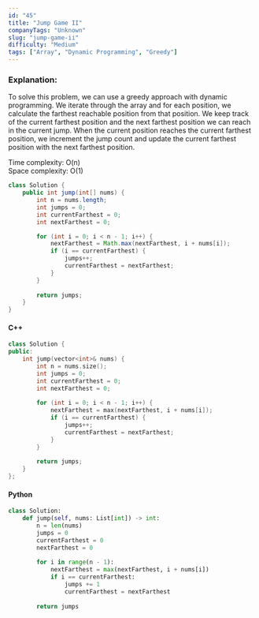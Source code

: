 ```yaml
---
id: "45"
title: "Jump Game II"
companyTags: "Unknown"
slug: "jump-game-ii"
difficulty: "Medium"
tags: ["Array", "Dynamic Programming", "Greedy"]
---
```


### Explanation:
To solve this problem, we can use a greedy approach with dynamic programming. We iterate through the array and for each position, we calculate the farthest reachable position from that position. We keep track of the current farthest position and the next farthest position we can reach in the current jump. When the current position reaches the current farthest position, we increment the jump count and update the current farthest position with the next farthest position.

Time complexity: O(n)  
Space complexity: O(1)

```java
class Solution {
    public int jump(int[] nums) {
        int n = nums.length;
        int jumps = 0;
        int currentFarthest = 0;
        int nextFarthest = 0;

        for (int i = 0; i < n - 1; i++) {
            nextFarthest = Math.max(nextFarthest, i + nums[i]);
            if (i == currentFarthest) {
                jumps++;
                currentFarthest = nextFarthest;
            }
        }
        
        return jumps;
    }
}
```

#### C++
```cpp
class Solution {
public:
    int jump(vector<int>& nums) {
        int n = nums.size();
        int jumps = 0;
        int currentFarthest = 0;
        int nextFarthest = 0;
        
        for (int i = 0; i < n - 1; i++) {
            nextFarthest = max(nextFarthest, i + nums[i]);
            if (i == currentFarthest) {
                jumps++;
                currentFarthest = nextFarthest;
            }
        }
        
        return jumps;
    }
};
```

#### Python
```python
class Solution:
    def jump(self, nums: List[int]) -> int:
        n = len(nums)
        jumps = 0
        currentFarthest = 0
        nextFarthest = 0
        
        for i in range(n - 1):
            nextFarthest = max(nextFarthest, i + nums[i])
            if i == currentFarthest:
                jumps += 1
                currentFarthest = nextFarthest
        
        return jumps
```